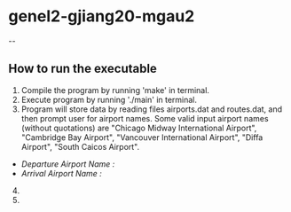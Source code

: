 # genel2-gjiang20-mgau2

--

## How to run the executable
1. Compile the program by running 'make' in terminal.
2. Execute program by running './main' in terminal.
3. Program will store data by reading files airports.dat and routes.dat, and then prompt user for airport names. Some valid input airport names (without quotations) are "Chicago Midway International Airport", "Cambridge Bay Airport", "Vancouver International Airport", "Diffa Airport", "South Caicos Airport".
  * _Departure Airport Name :_
  * _Arrival Airport Name :_
4.
5.
